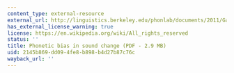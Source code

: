 ```yaml
---
content_type: external-resource
external_url: http://linguistics.berkeley.edu/phonlab/documents/2011/Garrett_Johnson_2011.pdf
has_external_license_warning: true
license: https://en.wikipedia.org/wiki/All_rights_reserved
status: ''
title: Phonetic bias in sound change (PDF - 2.9 MB)
uid: 2145b869-dd09-4fe8-b898-b4d27b87c76c
wayback_url: ''
---
```


